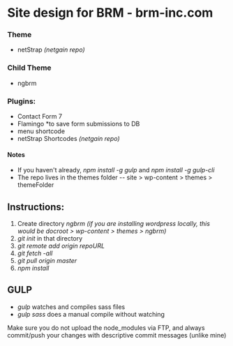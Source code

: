 # Site design for BRM - brm-inc.com

### Theme
* netStrap *(netgain repo)*

### Child Theme
* ngbrm

### Plugins:
* Contact Form 7
* Flamingo *to save form submissions to DB
* menu shortcode
* netStrap Shortcodes *(netgain repo)*

#### Notes
* If you haven't already, *npm install -g gulp* and *npm install -g gulp-cli*
* The repo lives in the themes folder -- site > wp-content > themes > themeFolder

## Instructions:

1. Create directory *ngbrm*
*(if you are installing wordpress locally, this would be docroot > wp-content > themes > ngbrm)*
2. *git init* in that directory
3. *git remote add origin repoURL*
4. *git fetch -all*
5. *git pull origin master*
6. *npm install*

## GULP
* *gulp* watches and compiles sass files
* *gulp sass* does a manual compile without watching

Make sure you do not upload the node_modules via FTP, and always commit/push your changes with descriptive commit messages (unlike mine)
